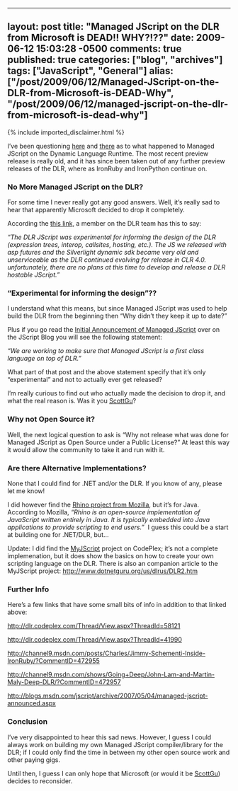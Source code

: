   ---
  layout: post
  title: "Managed JScript on the DLR from Microsoft is DEAD!! WHY?!??"
  date: 2009-06-12 15:03:28 -0500
  comments: true
  published: true
  categories: ["blog", "archives"]
  tags: ["JavaScript", "General"]
  alias: ["/post/2009/06/12/Managed-JScript-on-the-DLR-from-Microsoft-is-DEAD-Why", "/post/2009/06/12/managed-jscript-on-the-dlr-from-microsoft-is-dead-why"]
  ---
<!-- more -->
{% include imported_disclaimer.html %}
<p>I’ve been questioning <a href="http://stackoverflow.com/questions/775339/where-can-you-download-managed-jscript-for-the-dlr" target="_blank">here</a> and <a href="http://channel9.msdn.com/shows/Going+Deep/John-Lam-and-Martin-Maly-Deep-DLR/?CommentID=472957" target="_blank">there</a> as to what happened to Managed JScript on the Dynamic Language Runtime. The most recent preview release is really old, and it has since been taken out of any further preview releases of the DLR, where as IronRuby and IronPython continue on.</p>  <h3>No More Managed JScript on the DLR?</h3>  <p>For some time I never really got any good answers. Well, it’s really sad to hear that apparently Microsoft decided to drop it completely.</p>  <p>According the <a href="http://dlr.codeplex.com/Thread/View.aspx?ThreadId=58121" target="_blank">this link</a>, a member on the DLR team has this to say:</p>  <p><em>“The DLR JScript was experimental for informing the design of the DLR (expression trees, interop, callsites, hosting, etc.). The JS we released with asp futures and the Silverlight dynamic sdk became very old and unserviceable as the DLR continued evolving for release in CLR 4.0. unfortunately, there are no plans at this time to develop and release a DLR hostable JScript.”</em></p>  <h3>“Experimental for informing the design”??</h3>  <p>I understand what this means, but since Managed JScript was used to help build the DLR from the beginning then “Why didn’t they keep it up to date?”</p>  <p>Plus if you go read the <a href="http://blogs.msdn.com/jscript/archive/2007/05/04/managed-jscript-announced.aspx" target="_blank">Initial Announcement of Managed JScript</a> over on the JScript Blog you will see the following statement:</p>  <p><em>“We are working to make sure that Managed JScript is a first class language on top of DLR.”</em></p>  <p>What part of that post and the above statement specify that it’s only “experimental” and not to actually ever get released?</p>  <p>I’m really curious to find out who actually made the decision to drop it, and what the real reason is. Was it you <a href="http://weblogs.asp.net/scottgu/" target="_blank">ScottGu</a>?</p>  <h3>Why not Open Source it?</h3>  <p>Well, the next logical question to ask is “Why not release what was done for Managed JScript as Open Source under a Public License?” At least this way it would allow the community to take it and run with it.</p>  <h3>Are there Alternative Implementations?</h3>  <p>None that I could find for .NET and/or the DLR. If you know of any, please let me know!</p>  <p>I did however find the <a href="http://www.mozilla.org/rhino/" target="_blank">Rhino project from Mozilla</a>, but it’s for Java. According to Mozilla, <em>“Rhino is an open-source implementation of JavaScript written entirely in Java. It is typically embedded into Java applications to provide scripting to end users.”&#160; </em>I guess this could be a start at building one for .NET/DLR, but…</p>  <p>Update: I did find the <a href="http://myjscript.codeplex.com/" target="_blank">MyJScript</a> project on CodePlex; it’s not a complete implemenation, but it does show the basics on how to create your own scripting language on the DLR. There is also an companion article to the MyJScript project: <a title="http://www.dotnetguru.org/us/dlrus/DLR2.htm" href="http://www.dotnetguru.org/us/dlrus/DLR2.htm">http://www.dotnetguru.org/us/dlrus/DLR2.htm</a></p>  <h3>Further Info</h3>  <p>Here’s a few links that have some small bits of info in addition to that linked above:</p>  <p><a title="http://dlr.codeplex.com/Thread/View.aspx?ThreadId=58121" href="http://dlr.codeplex.com/Thread/View.aspx?ThreadId=58121">http://dlr.codeplex.com/Thread/View.aspx?ThreadId=58121</a></p>  <p><a title="http://dlr.codeplex.com/Thread/View.aspx?ThreadId=41990" href="http://dlr.codeplex.com/Thread/View.aspx?ThreadId=41990">http://dlr.codeplex.com/Thread/View.aspx?ThreadId=41990</a></p>  <p><a title="http://channel9.msdn.com/posts/Charles/Jimmy-Schementi-Inside-IronRuby/?CommentID=472955" href="http://channel9.msdn.com/posts/Charles/Jimmy-Schementi-Inside-IronRuby/?CommentID=472955">http://channel9.msdn.com/posts/Charles/Jimmy-Schementi-Inside-IronRuby/?CommentID=472955</a></p>  <p><a title="http://channel9.msdn.com/shows/Going+Deep/John-Lam-and-Martin-Maly-Deep-DLR/?CommentID=472957" href="http://channel9.msdn.com/shows/Going+Deep/John-Lam-and-Martin-Maly-Deep-DLR/?CommentID=472957">http://channel9.msdn.com/shows/Going+Deep/John-Lam-and-Martin-Maly-Deep-DLR/?CommentID=472957</a></p>  <p><a title="http://blogs.msdn.com/jscript/archive/2007/05/04/managed-jscript-announced.aspx" href="http://blogs.msdn.com/jscript/archive/2007/05/04/managed-jscript-announced.aspx">http://blogs.msdn.com/jscript/archive/2007/05/04/managed-jscript-announced.aspx</a></p>  <h3>Conclusion</h3>  <p>I’ve very disappointed to hear this sad news. However, I guess I could always work on building my own Managed JScript compiler/library for the DLR; if I could only find the time in between my other open source work and other paying gigs.</p>  <p>Until then, I guess I can only hope that Microsoft (or would it be <a href="http://weblogs.asp.net/scottgu/" target="_blank">ScottGu</a>) decides to reconsider.</p>
